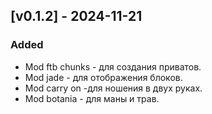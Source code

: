 ## [v0.1.2] - 2024-11-21
### Added
- Mod ftb chunks - для создания приватов.
- Mod jade - для отображения блоков.
- Mod carry on -для ношения в двух руках.
- Mod botania - для маны и трав.
